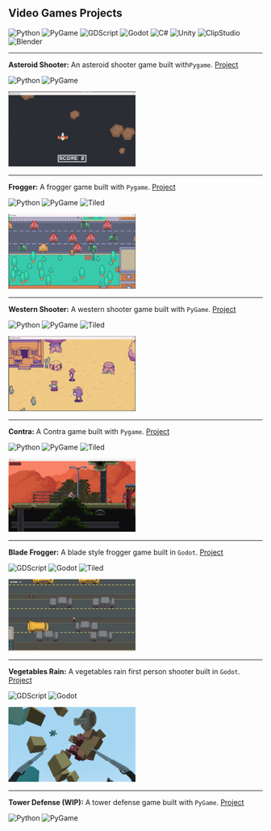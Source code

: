 ## Video Games Projects

![Python](https://img.shields.io/badge/-Python-000000?style=flat&logo=Python)
![PyGame](https://img.shields.io/badge/-PyGame-000000?style=flat&logo=PyGame)
![GDScript](https://img.shields.io/badge/-GDScript-000000?style=flat&logo=GDScript)
![Godot](https://img.shields.io/badge/-Godot-000000?style=flat&logo=Godot-Engine)
![C#](https://img.shields.io/badge/-CS-000000?style=flat&logo=CSharp)
![Unity](https://img.shields.io/badge/-Unity-000000?style=flat&logo=Unity)
![ClipStudio](https://img.shields.io/badge/-ClipStudioPaint-000000?style=flat&logo=ClipStudio)
![Blender](https://img.shields.io/badge/-Blender-000000?style=flat&logo=Blender)

---

**Asteroid Shooter:** An asteroid shooter game built with`Pygame`. [Project](
https://github.com/danvargg/asteroid_shooter)

![Python](https://img.shields.io/badge/-Python-000000?style=flat&logo=Python)
![PyGame](https://img.shields.io/badge/-PyGame-000000?style=flat&logo=PyGame)

<img width=50% height=50%  src="https://github.com/danvargg/asteroid_shooter/blob/main/images/asteroid_01.png">

---

**Frogger:** A frogger game built with `Pygame`. [Project](https://github.com/danvargg/frogger/tree/main)

![Python](https://img.shields.io/badge/-Python-000000?style=flat&logo=Python)
![PyGame](https://img.shields.io/badge/-PyGame-000000?style=flat&logo=PyGame)
![Tiled](https://img.shields.io/badge/-Tiled-000000?style=flat&logo=Tiled)

<img width=50% height=50%  src="https://github.com/danvargg/frogger/blob/main/images/frogger01.png">

---

**Western Shooter:** A western shooter game built with `PyGame`. [Project](https://github.com/danvargg/western_shooter)

![Python](https://img.shields.io/badge/-Python-000000?style=flat&logo=Python)
![PyGame](https://img.shields.io/badge/-PyGame-000000?style=flat&logo=PyGame)
![Tiled](https://img.shields.io/badge/-Tiled-000000?style=flat&logo=Tiled)

<img width=50% height=50%  src="https://github.com/danvargg/western_shooter/blob/main/images/shooter_00.png">

---

**Contra:** A Contra game built with `Pygame`. [Project](https://github.com/danvargg/contra)

![Python](https://img.shields.io/badge/-Python-000000?style=flat&logo=Python)
![PyGame](https://img.shields.io/badge/-PyGame-000000?style=flat&logo=PyGame)
![Tiled](https://img.shields.io/badge/-Tiled-000000?style=flat&logo=Tiled)

<img width=50% height=50%  src="https://github.com/danvargg/contra/blob/main/images/image00.png">

---

**Blade Frogger:** A blade style frogger game built in `Godot`. [Project](https://github.com/danvargg/blade_frogger)

![GDScript](https://img.shields.io/badge/-GDScript-000000?style=flat&logo=GDScript)
![Godot](https://img.shields.io/badge/-Godot-000000?style=flat&logo=Godot-Engine)
![Tiled](https://img.shields.io/badge/-Tiled-000000?style=flat&logo=Tiled)

<img width=50% height=50%  src="https://github.com/danvargg/blade_frogger/blob/master/images/image00.png">

---

**Vegetables Rain:** A vegetables rain first person shooter built in `Godot`. [Project](https://github.com/danvargg/vegetable_rain/tree/master)

![GDScript](https://img.shields.io/badge/-GDScript-000000?style=flat&logo=GDScript)
![Godot](https://img.shields.io/badge/-Godot-000000?style=flat&logo=Godot-Engine)

<img width=50% height=50%  src="https://github.com/danvargg/vegetable_rain/blob/master/images/screen_03.png">

---

**Tower Defense (WIP):** A tower defense game built with `PyGame`. [Project](https://github.com/danvargg/tower_defense)

![Python](https://img.shields.io/badge/-Python-000000?style=flat&logo=Python)
![PyGame](https://img.shields.io/badge/-PyGame-000000?style=flat&logo=PyGame)
